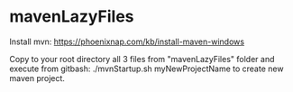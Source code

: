 # mavenLazyFiles

Install mvn:
https://phoenixnap.com/kb/install-maven-windows

Copy to your root directory all 3 files from "mavenLazyFiles" folder and execute from gitbash:
./mvnStartup.sh myNewProjectName
to create new maven project.
